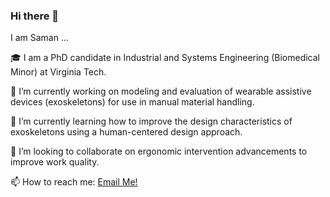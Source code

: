 ### Hi there 👋

I am Saman ...

🎓 I am a PhD candidate in Industrial and Systems Engineering (Biomedical Minor) at Virginia Tech.

🔭 I’m currently working on modeling and evaluation of wearable assistive devices (exoskeletons) for use in manual material handling.

🌱 I’m currently learning how to improve the design characteristics of exoskeletons using a human-centered design approach. 

👯 I’m looking to collaborate on ergonomic intervention advancements to improve work quality. 

📫 How to reach me: [Email Me!](mailto:madinei@vt.edu)

<!--
**smadinei/smadinei** is a ✨ _special_ ✨ repository because its `README.md` (this file) appears on your GitHub profile.

Here are some ideas to get you started:

- 🔭 I’m currently working on ...
- 🌱 I’m currently learning ...
- 👯 I’m looking to collaborate on ...
- 🤔 I’m looking for help with ...
- 💬 Ask me about ...
- 📫 How to reach me: ...
- 😄 Pronouns: ...
- ⚡ Fun fact: ...
-->
